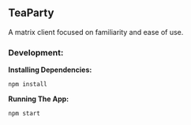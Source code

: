 ## TeaParty

A matrix client focused on familiarity and ease of use.


### Development:
**Installing Dependencies:**
```
npm install
```

**Running The App:**
```
npm start
```